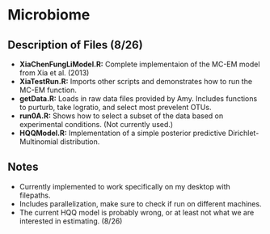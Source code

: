 # Microbiome

## Description of Files (8/26)

* **XiaChenFungLiModel.R:** Complete implementaion of the MC-EM model from Xia et al. (2013)
* **XiaTestRun.R:** Imports other scripts and demonstrates how to run the MC-EM function.
* **getData.R:** Loads in raw data files provided by Amy. Includes functions to purturb, take logratio, and select most prevelent OTUs.
* **run0A.R:** Shows how to select a subset of the data based on experimental conditions. (Not currently used.)
* **HQQModel.R:** Implementation of a simple posterior predictive Dirichlet-Multinomial distribution.

## Notes

* Currently implemented to work specifically on my desktop with filepaths.
* Includes parallelization, make sure to check if run on different machines.
* The current HQQ model is probably wrong, or at least not what we are interested in estimating. (8/26)
